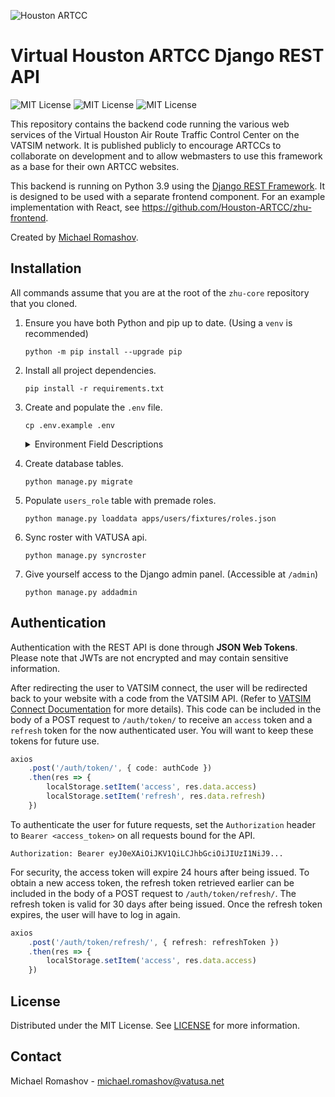 ![Houston ARTCC](https://i.imgur.com/kvyId31t.png)

# **Virtual Houston ARTCC** Django REST API

![MIT License](https://img.shields.io/badge/Python-3.9-%232D44A4?style=flat)
![MIT License](https://img.shields.io/badge/License-MIT-%232D44A4?style=flat)
![MIT License](https://img.shields.io/badge/Version-v2.0.0-%232D44A4?style=flat)

This repository contains the backend code running the various web services of the Virtual Houston Air Route Traffic Control Center on the VATSIM network. It is published publicly to encourage ARTCCs to collaborate on development and to allow webmasters to use this framework as a base for their own ARTCC websites.

This backend is running on Python 3.9 using the [Django REST Framework](https://www.django-rest-framework.org/). It is designed to be used with a separate frontend component. For an example implementation with React, see https://github.com/Houston-ARTCC/zhu-frontend.

Created by [Michael Romashov](https://romashov.dev).
## Installation
All commands assume that you are at the root of the `zhu-core` repository that you cloned.
1. Ensure you have both Python and pip up to date. (Using a `venv` is recommended)
    ```
    python -m pip install --upgrade pip
    ```

2. Install all project dependencies.
    ```
    pip install -r requirements.txt
    ```

3. Create and populate the `.env` file.
    ```
    cp .env.example .env
    ```

    <details>
    <summary>Environment Field Descriptions</summary>

    *All strings must be surrounded with double quotes. Integers and booleans must be on their own.*
    | Field                               | Description                                                          | Example              |
    | ----------------------------------- | -------------------------------------------------------------------- | -------------------- |
    | `DEV_ENV`                           |  Enables debug mode. **Must be `False` in production**               | `True`               |
    | `ALLOWED_HOSTS`                     |  Comma separated list of domains and IPs that the server will run on | `"api.zhuartcc.org"` |
    | `SECRET_KEY`                        |  Django secret key. Can be generated [here](https://djecrety.ir/)    |                      |
    | `SENTRY_DSN` **[Optional]**         |  Sentry DSN for error logging                                        |                      |
    | `STATIC_ROOT` **[Optional]**        |  Root directory for static files. Defaults to `./static`             | `"/home/.../static"` |
    | `MEDIA_ROOT` **[Optional]**         |  Root directory for uploaded files. Defaults to `./media`            | `"/home/.../media"`  |
    | `VATSIM_CONNECT_CLIENT_ID`          |  Client ID for VATSIM Connect                                        |                      |
    | `VATSIM_CONNECT_CLIENT_SECRET`      |  Client Secret for VATSIM Connect                                    |                      |
    | `VATSIM_CONNECT_REDIRECT_URI`       |  Redirect URI for VATSIM Connect                                     |                      |
    | `VATUSA_API_TOKEN`                  |  Token for VATUSA API                                                |                      |
    | `AVWX_API_TOKEN` **[Optional]**     |  [AVWX](https://avwx.rest/) API token for pulling METARs             |                      |
    | `POSITION_PREFIXES`                 |  Comma separated list of all airport IATA codes                      | `"HOU,IAH,AUS"`      |
    | `EMAIL_HOST`                        |  Email server hostname                                               | `"smtp.mailtrap.io"` |
    | `EMAIL_PORT`                        |  Email server port                                                   | `2525`               |
    | `EMAIL_HOST_USER`                   |  Email server username                                               | `"username"`         |
    | `EMAIL_HOST_PASSWORD`               |  Email server password                                               | `"password"`         |
    | `EMAIL_USE_TLS`                     |  Use TLS for SMTP                                                    | `True`               |
    | `EMAIL_ADDRESS`                     |  Email address used for outgoing mail                                | `"from@example.com"` |
    | `EVENTS_WEBHOOK_URL` **[Optional]** |  Discord channel webhook for posting events                          |                      |
    </details>

4. Create database tables.
    ```
    python manage.py migrate
    ```

5. Populate `users_role` table with premade roles.
    ```
    python manage.py loaddata apps/users/fixtures/roles.json
    ```

6. Sync roster with VATUSA api.
    ```
    python manage.py syncroster
    ```

7. Give yourself access to the Django admin panel. (Accessible at `/admin`)
    ```
    python manage.py addadmin
    ```

## Authentication
Authentication with the REST API is done through **JSON Web Tokens**. Please note that JWTs are not encrypted and may contain sensitive information.

After redirecting the user to VATSIM connect, the user will be redirected back to your website with a code from the VATSIM API. (Refer to [VATSIM Connect Documentation](https://github.com/vatsimnetwork/developer-info/wiki/Connect) for more details). This code can be included in the body of a POST request to `/auth/token/` to receive an `access` token and a `refresh` token for the now authenticated user. You will want to keep these tokens for future use.
```ts
axios
    .post('/auth/token/', { code: authCode })
    .then(res => {
        localStorage.setItem('access', res.data.access)
        localStorage.setItem('refresh', res.data.refresh)
    })
```

To authenticate the user for future requests, set the `Authorization` header to `Bearer <access_token>` on all requests bound for the API.
```http
Authorization: Bearer eyJ0eXAiOiJKV1QiLCJhbGciOiJIUzI1NiJ9...
```

For security, the access token will expire 24 hours after being issued. To obtain a new access token, the refresh token retrieved earlier can be included in the body of a POST request to `/auth/token/refresh/`. The refresh token is valid for 30 days after being issued. Once the refresh token expires, the user will have to log in again.
```ts
axios
    .post('/auth/token/refresh/', { refresh: refreshToken })
    .then(res => {
        localStorage.setItem('access', res.data.access)
    })
```


## License
Distributed under the MIT License. See [LICENSE](LICENSE) for more information.

## Contact
Michael Romashov - michael.romashov@vatusa.net
